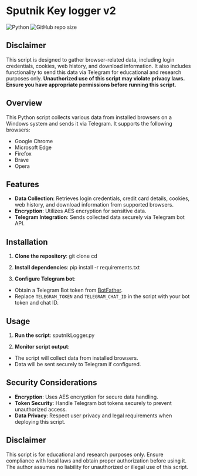 # Sputnik Key logger v2

![Python](https://img.shields.io/badge/python-3.8%20%7C%203.9-blue)
![GitHub repo size](https://img.shields.io/github/repo-size/<MasterOfBrokenLogic>/<sputnik>)


## Disclaimer

This script is designed to gather browser-related data, including login credentials, cookies, web history, and download information. It also includes functionality to send this data via Telegram for educational and research purposes only. **Unauthorized use of this script may violate privacy laws. Ensure you have appropriate permissions before running this script.**

## Overview

This Python script collects various data from installed browsers on a Windows system and sends it via Telegram. It supports the following browsers:

- Google Chrome
- Microsoft Edge
- Firefox
- Brave
- Opera

## Features

- **Data Collection**: Retrieves login credentials, credit card details, cookies, web history, and download information from supported browsers.
- **Encryption**: Utilizes AES encryption for sensitive data.
- **Telegram Integration**: Sends collected data securely via Telegram bot API.

## Installation

1. **Clone the repository**:
git clone <repository-url>
cd <repository-name>

2. **Install dependencies**:
pip install -r requirements.txt

3. **Configure Telegram bot**:
- Obtain a Telegram Bot token from [BotFather](https://t.me/BotFather).
- Replace `TELEGRAM_TOKEN` and `TELEGRAM_CHAT_ID` in the script with your bot token and chat ID.

## Usage

1. **Run the script**:
sputnikLogger.py

2. **Monitor script output**:
- The script will collect data from installed browsers.
- Data will be sent securely to Telegram if configured.

## Security Considerations

- **Encryption**: Uses AES encryption for secure data handling.
- **Token Security**: Handle Telegram bot tokens securely to prevent unauthorized access.
- **Data Privacy**: Respect user privacy and legal requirements when deploying this script.

## Disclaimer

This script is for educational and research purposes only. Ensure compliance with local laws and obtain proper authorization before using it. The author assumes no liability for unauthorized or illegal use of this script.
